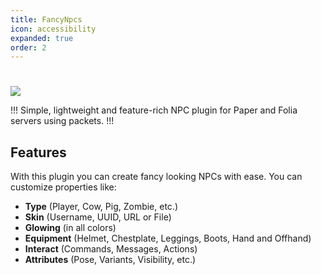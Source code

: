 ```yaml
---
title: FancyNpcs
icon: accessibility
expanded: true
order: 2
---
```


#

![](/static/fancynpcs/banner.png)

!!!
Simple, lightweight and feature-rich NPC plugin for Paper and Folia servers using packets.
!!!

## Features

With this plugin you can create fancy looking NPCs with ease. You can customize properties like:
- **Type** (Player, Cow, Pig, Zombie, etc.)
- **Skin** (Username, UUID, URL or File)
- **Glowing** (in all colors)
- **Equipment** (Helmet, Chestplate, Leggings, Boots, Hand and Offhand)
- **Interact** (Commands, Messages, Actions)
- **Attributes** (Pose, Variants, Visibility, etc.)
